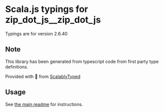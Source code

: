 
# Scala.js typings for zip_dot_js__zip_dot_js

Typings are for version 2.6.40



## Note
This library has been generated from typescript code from first party type definitions.

Provided with :purple_heart: from [ScalablyTyped](https://github.com/oyvindberg/ScalablyTyped)

## Usage
See [the main readme](../../readme.md) for instructions.


